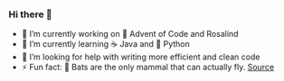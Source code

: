 ### Hi there 👋


- 🔭 I’m currently working on 🎄 Advent of Code and Rosalind
- 🌱 I’m currently learning ☕ Java and 🐍 Python
- 🤔 I’m looking for help with writing more efficient and clean code
- ⚡ Fun fact: 🦇 Bats are the only mammal that can actually fly. [Source](https://www.youtube.com/watch?v=dQw4w9WgXcQ)
